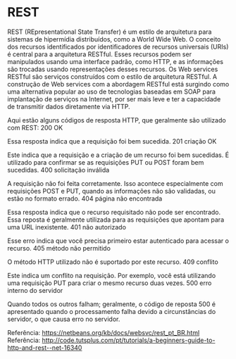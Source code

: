 # REST

REST (REpresentational State Transfer) é um estilo de arquitetura para sistemas de hipermídia distribuídos, como a World Wide Web. O conceito dos recursos identificados por identificadores de recursos universais (URIs) é central para a arquitetura RESTful. Esses recursos podem ser manipulados usando uma interface padrão, como HTTP, e as informações são trocadas usando representações desses recursos.
Os Web services RESTful são serviços construídos com o estilo de arquitetura RESTful. A construção de Web services com a abordagem RESTful está surgindo como uma alternativa popular ao uso de tecnologias baseadas em SOAP para implantação de serviços na Internet, por ser mais leve e ter a capacidade de transmitir dados diretamente via HTTP.

Aqui estão alguns códigos de resposta HTTP, que geralmente são utilizado com REST:
200 OK

Essa resposta indica que a requisição foi bem sucedida. 
201 criação OK

Este indica que a requisição e a criação de um recurso foi bem sucedidas. É utilizado para confirmar se as requisições PUT ou POST foram bem sucedidas.
400 solicitação inválida

A requisição não foi feita corretamente. Isso acontece especialmente com requisições POST e PUT, quando as informações não são validadas, ou estão no formato errado.
404 página não encontrada

Essa resposta indica que o recurso requisitado não pode ser encontrado. Essa reposta é geralmente utilizada para as requisições que apontam para uma URL inexistente.
401 não autorizado

Esse erro indica que você precisa primeiro estar autenticado para acessar o recurso.
405 método não permitido

O método HTTP utilizado não é suportado por este recurso.
409 conflito

Este indica um conflito na requisição. Por exemplo, você está utilizando uma requisição PUT para criar o mesmo recurso duas vezes.
500 erro interno do servidor

Quando todos os outros falham; geralmente, o código de reposta 500 é apresentado quando o processamento falha devido a circunstâncias do servidor, o que causa erro no servidor.

Referência: https://netbeans.org/kb/docs/websvc/rest_pt_BR.html
Referência: http://code.tutsplus.com/pt/tutorials/a-beginners-guide-to-http-and-rest--net-16340

